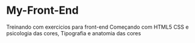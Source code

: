 # My-Front-End

Treinando com exercicios para front-end
Começando com HTML5
CSS e psicologia das cores, Tipografia e anatomia das cores
